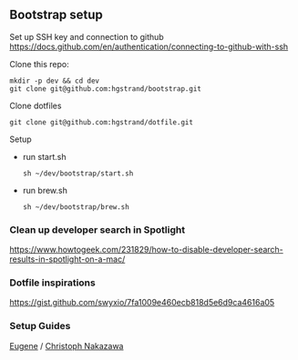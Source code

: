 
## Bootstrap setup

Set up SSH key and connection to github
https://docs.github.com/en/authentication/connecting-to-github-with-ssh

Clone this repo:
```
mkdir -p dev && cd dev
git clone git@github.com:hgstrand/bootstrap.git
```
Clone dotfiles
```
git clone git@github.com:hgstrand/dotfile.git
```

Setup 
- run start.sh
    ```
    sh ~/dev/bootstrap/start.sh
    ```
- run brew.sh
    ```
    sh ~/dev/bootstrap/brew.sh
    ```



### Clean up developer search in Spotlight
https://www.howtogeek.com/231829/how-to-disable-developer-search-results-in-spotlight-on-a-mac/

### Dotfile inspirations
https://gist.github.com/swyxio/7fa1009e460ecb818d5e6d9ca4616a05

### Setup Guides
[Eugene](https://eugeneyan.com/writing/mac-setup) /
[Christoph Nakazawa](https://cpojer.net/posts/set-up-a-new-mac-fast)


